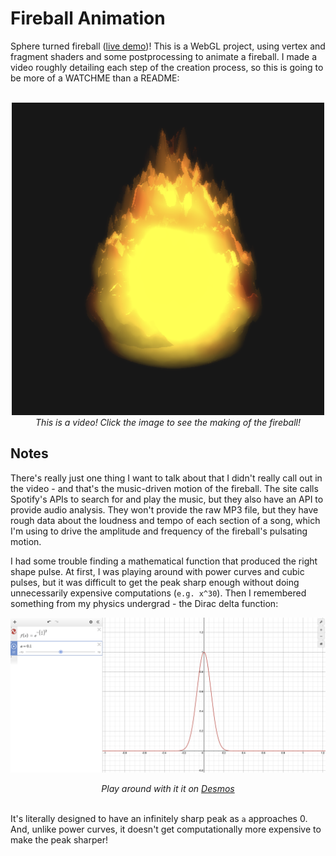 # Fireball Animation


Sphere turned fireball ([live demo](https://mzschwartz5.github.io/hw01-fireball/))! This is a WebGL project, using vertex and fragment shaders and some postprocessing to animate a fireball. I made a video roughly detailing each step of the creation process, so this is going to be more of a WATCHME than a README:

<br>

<div align="center">
    <a href="https://www.youtube.com/watch?v=WUydcKwQkEo">
        <img src="images/Fireball.png" alt="Fireball Animation" width="500" height="500">
    </a>
    <div><em>This is a video! Click the image to see the making of the fireball!</em></div>
</div>

## Notes

There's really just one thing I want to talk about that I didn't really call out in the video - and that's the music-driven motion of the fireball. The site calls Spotify's APIs to search for and play the music, but they also have an API to provide audio analysis. They won't provide the raw MP3 file, but they have rough data about the loudness and tempo of each section of a song, which I'm using to drive the amplitude and frequency of the fireball's pulsating motion.

I had some trouble finding a mathematical function that produced the right shape pulse. At first, I was playing around with power curves and cubic pulses, but it was difficult to get the peak sharp enough without doing unnecessarily expensive computations (`e.g. x^30`). Then I remembered something from my physics undergrad - the Dirac delta function:

![Dirac Delta function](/images/DiracDelta.png)

<div align="center">
    <em>Play around with it it on <a href="https://www.desmos.com/calculator/lksm1xiayl">Desmos</a></em>
</div>

<br>

It's literally designed to have an infinitely sharp peak as `a` approaches 0. And, unlike power curves, it doesn't get computationally more expensive to make the peak sharper!

